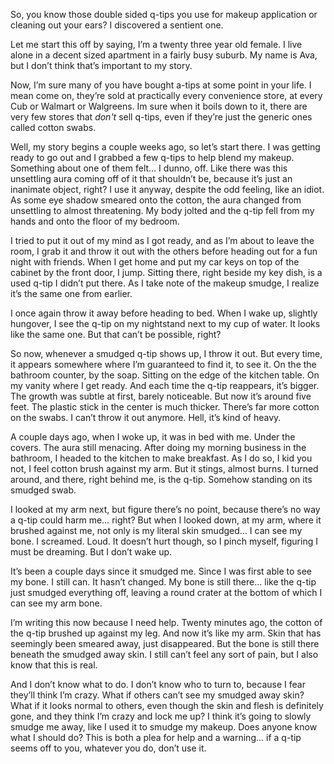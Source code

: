 So, you know those double sided q-tips you use for makeup application or cleaning out your ears? I discovered a sentient one. 

Let me start this off by saying, I’m a twenty three year old female. I live alone in a decent sized apartment in a fairly busy suburb. My name is Ava, but I don’t think that’s important to my story. 

Now, I’m sure many of you have bought a-tips at some point in your life. I mean come on, they’re sold at practically every convenience store, at every Cub or Walmart or Walgreens. Im sure when it boils down to it, there are very few stores that *don't* sell q-tips, even if they’re just the generic ones called cotton swabs. 

Well, my story begins a couple weeks ago, so let’s start there. I was getting ready to go out and I grabbed a few q-tips to help blend my makeup. Something about one of them felt… I dunno, off. Like there was this unsettling aura coming off of it that shouldn’t be, because it’s just an inanimate object, right? I use it anyway, despite the odd feeling, like an idiot. As some eye shadow smeared onto the cotton, the aura changed from unsettling to almost threatening. My body jolted and the q-tip fell from my hands and onto the floor of my bedroom. 

I tried to put it out of my mind as I got ready, and as I’m about to leave the room, I grab it and throw it out with the others before heading out for a fun night with friends. When I get home and put my car keys on top of the cabinet by the front door, I jump. Sitting there, right beside my key dish, is a used q-tip I didn’t put there. As I take note of the makeup smudge, I realize it’s the same one from earlier. 

I once again throw it away before heading to bed. When I wake up, slightly hungover, I see the q-tip on my nightstand next to my cup of water. It looks like the same one. But that can’t be possible, right? 

So now, whenever a smudged q-tip shows up, I throw it out. But every time, it appears somewhere where I’m guaranteed to find it, to see it. On the the bathroom counter, by the soap. Sitting on the edge of the kitchen table. On my vanity where I get ready. And each time the q-tip reappears, it’s bigger. The growth was subtle at first, barely noticeable. But now it’s around five feet. The plastic stick in the center is much thicker. There’s far more cotton on the swabs. I can’t throw it out anymore. Hell, it’s kind of heavy. 

A couple days ago, when I woke up, it was in bed with me. Under the covers. The aura still menacing. After doing my morning business in the bathroom, I headed to the kitchen to make breakfast. As I do so, I kid you not, I feel cotton brush against my arm. But it stings, almost burns. I turned around, and there, right behind me, is the q-tip. Somehow standing on its smudged swab. 

I looked at my arm next, but figure there’s no point, because there’s no way a q-tip could harm me… right? But when I looked down, at my arm, where it brushed against me, not only is my literal skin smudged… I can see my bone. I screamed. Loud. It doesn’t hurt though, so I pinch myself, figuring I must be dreaming. But I don’t wake up. 

It’s been a couple days since it smudged me. Since I was first able to see my bone. I still can. It hasn’t changed. My bone is still there… like the q-tip just smudged everything off, leaving a round crater at the bottom of which I can see my arm bone. 

I’m writing this now because I need help. Twenty minutes ago, the cotton of the q-tip brushed up against my leg. And now it’s like my arm. Skin that has seemingly been smeared away, just disappeared. But the bone is still there beneath the smudged away skin. I still can’t feel any sort of pain, but I also know that this is real. 

And I don’t know what to do. I don’t know who to turn to, because I fear they’ll think I’m crazy. What if others can’t see my smudged away skin? What if it looks normal to others, even though the skin and flesh is definitely gone, and they think I’m crazy and lock me up? I think it’s going to slowly smudge me away, like I used it to smudge my makeup. Does anyone know what I should do? This is both a plea for help and a warning… if a q-tip seems off to you, whatever you do, don’t use it. 